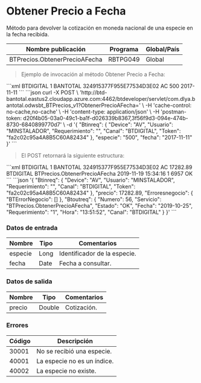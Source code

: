 # Obtener Precio a Fecha 

Método para devolver la cotización en moneda nacional de una especie en la fecha recibida.  

Nombre publicación | Programa | Global/País 
--------- | ----------- | ----------- 
BTPrecios.ObtenerPrecioAFecha | RBTPG049 | Global 

> Ejemplo de invocación al método Obtener Precio a Fecha: 

<code-group> 
<code-block title="XML" active> 
```xml 
<soapenv:Envelope xmlns:soapenv="http://schemas.xmlsoap.org/soap/envelope/" xmlns:bts="http://uy.com.dlya.bantotal/BTSOA/"> 
   <soapenv:Header/> 
   <soapenv:Body> 
      <bts:BTPrecios.ObtenerPrecioAFecha> 
         <bts:Btinreq> 
            <bts:Canal>BTDIGITAL</bts:Canal> 
            <bts:Requerimiento>1</bts:Requerimiento> 
            <bts:Usuario>BANTOTAL</bts:Usuario> 
            <bts:Token>324915377F955E77534D3E02</bts:Token> 
            <bts:Device>AC</bts:Device> 
         </bts:Btinreq> 
         <bts:especie>500</bts:especie> 
         <bts:fecha>2017-11-11</bts:fecha> 
      </bts:BTPrecios.ObtenerPrecioAFecha> 
   </soapenv:Body> 
</soapenv:Envelope> 
``` 
</code-block> 

<code-block title="JSON"> 
```json 
curl -X POST \ 
  'http://btd-bantotal.eastus2.cloudapp.azure.com:4462/btdeveloper/servlet/com.dlya.bantotal.odwsbt_BTPrecios_v1?ObtenerPrecioAFecha=' \ 
  -H 'cache-control: no-cache,no-cache' \ 
  -H 'content-type: application/json' \ 
  -H 'postman-token: d20f4b05-03a0-49c1-ba1f-d026339b8367,3f56f9d3-094e-474b-8730-6840899770d7' \ 
  -d '{ 
	"Btinreq": { 
		"Device": "AV", 
		"Usuario": "MINSTALADOR", 
		"Requerimiento": "", 
		"Canal": "BTDIGITAL", 
		"Token": "fa2c02c95a4A8B5C60A82434" 
	}, 
   "especie": "500", 
   "fecha": "2017-11-11" 
}' 
``` 
</code-block> 
</code-group> 

> El POST retornará la siguiente estructura: 

<code-group> 
<code-block title="XML" active> 
```xml 
<SOAP-ENV:Envelope xmlns:SOAP-ENV="http://schemas.xmlsoap.org/soap/envelope/" xmlns:xsd="http://www.w3.org/2001/XMLSchema" xmlns:SOAP-ENC="http://schemas.xmlsoap.org/soap/encoding/" xmlns:xsi="http://www.w3.org/2001/XMLSchema-instance"> 
   <SOAP-ENV:Body> 
      <BTPrecios.ObtenerPrecioAFechaResponse xmlns="http://uy.com.dlya.bantotal/BTSOA/"> 
         <Btinreq> 
            <Canal>BTDIGITAL</Canal> 
            <Requerimiento>1</Requerimiento> 
            <Usuario>BANTOTAL</Usuario> 
            <Token>324915377F955E77534D3E02</Token> 
            <Device>AC</Device> 
         </Btinreq> 
         <precio>17282.89</precio> 
         <Erroresnegocio></Erroresnegocio> 
         <Btoutreq> 
            <Canal>BTDIGITAL</Canal> 
            <Servicio>BTPrecios.ObtenerPrecioAFecha</Servicio> 
            <Fecha>2019-11-19</Fecha> 
            <Hora>15:34:16</Hora> 
            <Requerimiento>1</Requerimiento> 
            <Numero>6957</Numero> 
            <Estado>OK</Estado> 
         </Btoutreq> 
      </BTPrecios.ObtenerPrecioAFechaResponse> 
   </SOAP-ENV:Body> 
</SOAP-ENV:Envelope> 
``` 
</code-block> 

<code-block title="JSON"> 
```json 
'{ 
	"Btinreq": { 
		"Device": "AV", 
		"Usuario": "MINSTALADOR", 
		"Requerimiento": "", 
		"Canal": "BTDIGITAL", 
		"Token": "fa2c02c95a4A8B5C60A82434" 
	}, 
   "precio": 17282.89, 
   "Erroresnegocio": { 
      "BTErrorNegocio": [] 
   }, 
   "Btoutreq": { 
      "Numero": 56, 
      "Servicio": "BTPrecios.ObtenerPrecioAFecha", 
      "Estado": "OK", 
      "Fecha": "2019-10-25", 
      "Requerimiento": "1", 
      "Hora": "13:51:52", 
      "Canal": "BTDIGITAL" 
   } 
}' 
``` 
</code-block> 
</code-group> 

### Datos de entrada 

Nombre | Tipo | Comentarios 
--------- | ----------- | ----------- 
especie | Long | Identificador de la especie. 
fecha | Date | Fecha a consultar. 

### Datos de salida 

Nombre | Tipo | Comentarios 
--------- | ----------- | ----------- 
precio | Double | Cotización.	 

### Errores 

Código | Descripción 
--------- | ----------- 
30001 | No se recibió una especie. 
40001 | La especie no es un índice. 
40002 | La especie no existe. 

 
